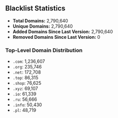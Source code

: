 ## Blacklist Statistics

- **Total Domains:** 2,790,640
- **Unique Domains:** 2,790,640
- **Added Domains Since Last Version:** 2,790,640
- **Removed Domains Since Last Version:** 0

### Top-Level Domain Distribution

-  `.com`: 1,236,607
-  `.org`: 235,746
-  `.net`: 172,708
-  `.top`: 86,315
-  `.shop`: 76,625
-  `.xyz`: 69,107
-  `.io`: 61,339
-  `.ru`: 56,666
-  `.info`: 50,430
-  `.pl`: 48,719
